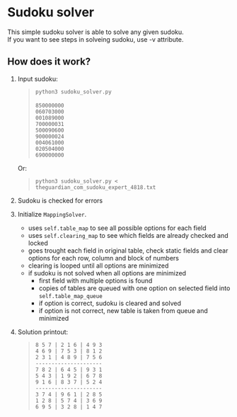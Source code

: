 # Sudoku solver

This simple sudoku solver is able to solve any given sudoku. \
If you want to see steps in solveing sudoku, use -v attribute.

## How does it work?

1. Input sudoku:
	> `python3 sudoku_solver.py` \
	\
	`850000000` \
	`060703000` \
	`001089000` \
	`700000031` \
	`500090600` \
	`900000024` \
	`004061000` \
	`020504000` \
	`690000000`

	Or:
	> `python3 sudoku_solver.py < theguardian_com_sudoku_expert_4818.txt`

2. Sudoku is checked for errors

3. Initialize `MappingSolver`.
	* uses `self.table_map` to see all possible options for each field
	* uses `self.clearing_map` to see which fields are already checked and locked
	* goes trought each field in original table, check static fields and clear options for each row, column and block of numbers
	* clearing is looped until all options are minimized
	* if sudoku is not solved when all options are minimized
		* first field with multiple options is found
		* copies of tables are queued with one option on selected field into `self.table_map_queue`
		* if option is correct, sudoku is cleared and solved
		* if option is not correct, new table is taken from queue and minimized

4. Solution printout:
	> `8 5 7 | 2 1 6 | 4 9 3` \
	`4 6 9 | 7 5 3 | 8 1 2` \
	`2 3 1 | 4 8 9 | 7 5 6` \
	`---------------------` \
	`7 8 2 | 6 4 5 | 9 3 1` \
	`5 4 3 | 1 9 2 | 6 7 8` \
	`9 1 6 | 8 3 7 | 5 2 4` \
	`---------------------` \
	`3 7 4 | 9 6 1 | 2 8 5` \
	`1 2 8 | 5 7 4 | 3 6 9` \
	`6 9 5 | 3 2 8 | 1 4 7`
